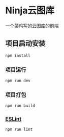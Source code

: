 # Ninja云图库

一个菜鸡写的云图库的前端


## 项目启动安装
```sh
npm install
```
### 项目运行
```sh
npm run dev
```

### 项目打包
```sh
npm run build
```

### [ESLint](https://eslint.org/)
```sh
npm run lint
```
